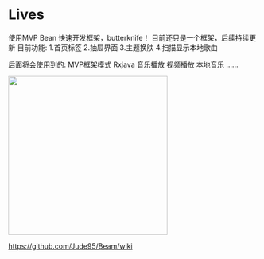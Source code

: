 # Lives
 使用MVP Bean 快速开发框架，butterknife！
目前还只是一个框架，后续持续更新
目前功能:
1.首页标签
2.抽屉界面
3.主题换肤
4.扫描显示本地歌曲

后面将会使用到的:
MVP框架模式
Rxjava
音乐播放
视频播放
本地音乐
......

<img src="https://github.com/Allyns/Lives/live2.gif" width="320" />


https://github.com/Jude95/Beam/wiki
